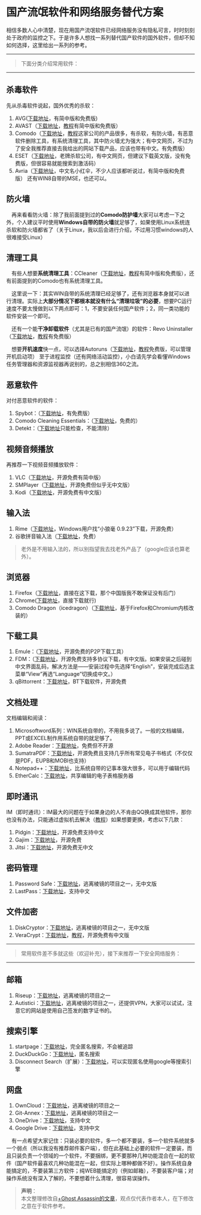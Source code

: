 # 国产流氓软件和网络服务替代方案 #

相信多数人心中清楚，现在用国产流氓软件已经网络服务没有隐私可言，时时刻刻处于政府的监控之下。于是许多人想找一系列替代国产软件的国外软件，但却不知如何选择，这里给出一系列的参考。

------------------------------------------------------------

> 下面分类介绍常用软件：

------------------------------------------------------------

## 杀毒软件 ##

先从杀毒软件说起，国外优秀的杀软：

1. AVG([下载地址](http://www.avg.com/ww-en/homepage)，有简中版和免费版)
2. AVAST（[下载地址](https://search.disconnect.me/searchTerms/serp?search=b6720db3-ec5b-4e9c-a1d1-e9c976ee5bfe)，[教程](https://securityinabox.org/zh/avast)有简中版和免费版）
3. Comodo（[下载地址](https://www.comodo.com/)，[教程](https://securityinabox.org/zh/comodofirewall_main)这家公司的产品很多，有杀软，有防火墙，有恶意软件删除工具，有系统清理工具，其中防火墙尤为强大；有中文网页，不过为了安全我推荐直接去我给出的网站下载产品，应该也带有中文。有免费版）
4. ESET（[下载地址](http://www.eset.com/us/)，老牌杀软公司，有中文网页，但建议下载英文版，没有免费版，但很容易就能搜索到激活码）
5. Avria（[下载地址](https://www.avira.com/en/index)，中文名小红伞，不少人应该都听说过，有简中版和免费版）
还有WIN8自带的MSE，也还可以。

## 防火墙 ##

　再来看看防火墙：除了我前面提到过的**Comodo防护墙**大家可以考虑一下之外，个人建议平时使用**Windows自带的防火墙**就足够了，如果使用Linux系统连杀软和防火墙都省了（关于Linux，我以后会进行介绍，不过用习惯windows的人很难接受Linux）

## 清理工具 ##

　有些人想要**系统清理工具**：CCleaner（[下载地址](http://www.piriform.com/ccleaner)，[教程](https://securityinabox.org/zh/ccleaner)有简中版和免费版），还有前面提到的Comodo也有系统清理工具。

　这里说一下：其实WIN自带的系统清理已经足够了，还有浏览器本身就可以进行清理。实际上**大部分情况下都根本就没有什么“清理垃圾”的必要**，想要PC运行速度不要太慢做到以下两点即可：1，不要安装任何国产软件；2，同一类功能的软件安装一个即可。

　还有一个能**干净卸载软件**（尤其是已有的国产流氓）的软件：Revo Uninstaller （[下载地址](http://www.revouninstaller.com/start_freeware_download.html)，[教程](http://www.revouninstaller.com/manuals/RevoUninstallerProHelp_Chinese.pdf)有免费版）

　想要**开机速度**快一点，可以选择Autoruns（[下载地址](http://filehippo.com/download_autoruns)，[教程](http://tech.huweishen.com/gongju/968.html)免费版，可以管理开机启动项）
至于进程监控（还有网络活动监控），小白请先学会看懂Windows任务管理器和资源监视器再说别的，总之别相信360之流。

## 恶意软件 ##

对付恶意软件的软件：

1. Spybot：（[下载地址](https://securityinabox.org/zh/spybot_main)，有免费版）
2. Comodo Cleaning Essentials：（[下载地址](https://www.comodo.com/business-security/network-protection/cleaning_essentials.php?track=2745)，免费的）
3. Detekt：（[下载地址](https://resistsurveillance.org/)只能检查，不能清除）

## 视频音频播放 ##

再推荐一下视频音频播放软件：

1. VLC（[下载地址](https://www.videolan.org/index.html)，开源免费有简中版）
2. SMPlayer（[下载地址](http://smplayer.sourceforge.net/)，开源免费但似乎无中文版）
3. Kodi（[下载地址](http://kodi.tv/)，开源免费有中文版）

## 输入法 ##

1. Rime（[下载地址](https://code.google.com/p/rimeime/downloads/list)，Windows用户找“小狼毫 0.9.23”下载，开源免费）
2. 谷歌拼音输入法（[下载地址](https://www.google.com/intl/zh-CN/ime/pinyin/)，免费）
> 老外是不用输入法的，所以别指望我去找老外产品了（google应该也算老外）。

## 浏览器 ##

1. Firefox（[下载地址](https://www.mozilla.org/en-US/firefox/new/)，直接在这下载，那个中国版我不敢保证没有后门）
2. Chrome([下载地址](https://www.google.com/chrome/)，直接下载就行)
3. Comodo Dragon（icedragon）（[下载地址](https://www.comodo.com/home/browsers-toolbars/browser.php)，基于Firefox和Chromium内核改装的）

## 下载工具 ##

1. Emule：（[下载地址](http://www.emule-project.net/home/perl/general.cgi?l=42)，开源免费的P2P下载工具）
2. FDM：（[下载地址](http://www.freedownloadmanager.org/)，开源免费支持多协议下载，有中文版。如果安装之后碰到中文界面乱码，解决方法是——安装过程中先选择“English”，安装完成后选主菜单“View”再选“Language”切换成中文。）
3. qBittorrent：[下载地址](http://www.qbittorrent.org/)，BT下载软件，开源免费

## 文档处理 ##

文档编辑和阅读：

1. Microsoftword系列：WIN系统自带的，不用我多说了。一般的文档编辑，PPT或EXCEL制作用系统自带的就足够了。
2. Adobe Reader：[下载地址](https://get.adobe.com/reader/)，免费但不开源
3. SumatraPDF：[下载地址](http://blog.kowalczyk.info/software/sumatrapdf/free-pdf-reader.html)，开源免费且支持几乎所有常见电子书格式（不仅仅是PDF，EUPB和MOBI也支持）
4. Notepad++：[下载地址](http://notepad-plus-plus.org/)，比系统自带的记事本强大很多，可以用于编辑代码
5. EtherCalc：[下载地址](https://ethercalc.net/)，共享编辑的电子表格服务器

## 即时通讯 ##

IM（即时通讯）：IM最大的问题在于如果身边的人不肯由QQ换成其他软件，那你也没有办法，只能通过虚拟机去解决（[教程](https://plus.google.com/109790703964908675921/posts/5AxZUJF1Pq6)）如果想要更换，考虑以下几款：

1. Pidgin：[下载地址](https://www.pidgin.im/)，开源免费支持中文
2. Gajim：[下载地址](https://gajim.org/)，开源免费
3. Jitsi：[下载地址](https://jitsi.org/)，开源免费无中文

## 密码管理 ##

1. Password Safe：[下载地址](http://pwsafe.org/)，逃离棱镜的项目之一，无中文版
2. LastPass：[下载地址](https://lastpass.com/)，支持中文

## 文件加密 ##

1. DiskCryptor：[下载地址](https://diskcryptor.net/wiki/Main_Page)，逃离棱镜的项目之一，无中文版
2. VeraCrypt：[下载地址](http://sourceforge.net/projects/veracrypt/)，[教程](http://allinfa.com/veracrypt-10e.html)，开源免费有中文版

------------------------------------------------------------

> 常用软件差不多就这些（欢迎补充），接下来推荐一下安全网络服务：

------------------------------------------------------------

## 邮箱 ##

1. Riseup：[下载地址](https://help.riseup.net/zh)，逃离棱镜的项目之一
2. Autistici：[下载地址](http://www.autistici.org/en/index.html)，逃离棱镜的项目之一，还提供VPN，大家可以试试，注意它的网站是使用自己签发的数字证书的。

## 搜索引擎 ##

1. startpage：[下载地址](https://startpage.com/)，完全匿名搜索，不会被追踪
2. DuckDuckGo：[下载地址](https://duckduckgo.com/)，匿名搜索
3. Disconnect Search（扩展）：[下载地址](https://disconnect.me/search)，可以实现匿名使用google等搜索引擎

## 网盘 ##

1. OwnCloud：[下载地址](http://owncloud.org/)，逃离棱镜的项目之一
2. Git-Annex：[下载地址](https://git-annex.branchable.com/)，逃离棱镜的项目之一
3. OneDrive：[下载地址](https://onedrive.live.com/)，支持中文
4. Google Drive：[下载地址](https://www.google.com/drive/)，支持中文

　有一点希望大家记住：只装必要的软件，多一个都不要装，多一个软件系统就多一个弱点（所以我没有推荐邮件客户端），但在此基础上必要的软件一定要装，而且只装负责一个领域的一个软件，不要捆绑，更不要那种几种功能混合在一起的软件（国产软件最喜欢几种功能混在一起，但实际上哪种都做不好）。操作系统自身能搞定的，不要装第三方软件；纯WEB能搞定的（例如邮箱），不要装客户端；对操作系统没有深入了解的，不要想着什么清理，很容易误操作。


> **声明**：<br>
> 本文整理修改自[+Ghost Assassin的文章](https://plus.google.com/109790703964908675921/posts/KpTHBorehk9)，观点仅代表作者本人，在下修改之意在于软件参考。